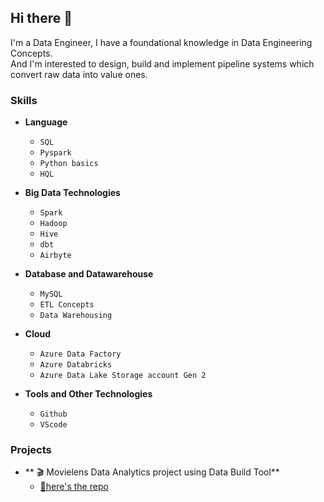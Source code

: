 ## Hi there 👋

I'm a Data Engineer, I have a foundational knowledge in Data Engineering Concepts. <br>
And I'm interested to design, build and implement pipeline systems which convert raw data into value ones.

### Skills
- **Language** <br>
   - `SQL`
   - `Pyspark`
   - `Python basics`
   - `HQL`

- **Big Data Technologies** <br>
   - `Spark`
   - `Hadoop`
   - `Hive`
   - `dbt`
   - `Airbyte`

- **Database and Datawarehouse**
   - `MySQL`
   - `ETL Concepts`
   - `Data Warehousing`
 
- **Cloud**
   - `Azure Data Factory`
   - `Azure Databricks`
   - `Azure Data Lake Storage account Gen 2`

 - **Tools and Other Technologies**
   - `Github`
   - `VScode`

### Projects
- ** 🎬 Movielens Data Analytics project using Data Build Tool**
   - [📂here's the repo](https://github.com/VishaK-N/movielens_analytics_dbt.git)
  


